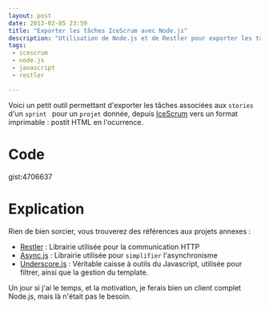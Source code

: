 ```yaml
---
layout: post
date: 2013-02-05 23:59
title: "Exporter les tâches IceScrum avec Node.js"
description: "Utilisation de Node.js et de Restler pour exporter les tâches IceScrum au format PostIt."
tags:
 - icescrum
 - node.js
 - javascript
 - restler

---
```


Voici un petit outil permettant d'exporter les tâches associées aux ```stories``` d'un ```sprint ``` pour un ```projet``` donnée, depuis [IceScrum](http://www.icescrum.org/) vers un format imprimable : postit HTML en l'ocurrence.

# Code

gist:4706637

# Explication

Rien de bien sorcier, vous trouverez des références aux projets annexes :
  
  * [Restler](https://github.com/danwrong/restler) : Librairie utilisée pour la communication HTTP
  * [Async.js](https://github.com/caolan/async) : Librairie utilisée pour ```simplifier``` l'asynchronisme
  * [Underscore.js](http://underscorejs.org/) : Véritable caisse à outils du Javascript, utilisée pour filtrer, ainsi que la gestion du template.
   
Un jour si j'ai le temps, et la motivation, je ferais bien un client complet Node.js, mais là n'était pas le besoin.
